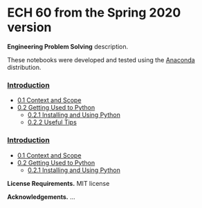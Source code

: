 # ECH 60 from the Spring 2020 version

**Engineering Problem Solving** description.

These notebooks were developed and tested using the [Anaconda](https://www.anaconda.com/download/) distribution.

### [Introduction](https://nbviewer.jupyter.org/github/hmanikantan/Python-Repo/blob/master/Chapter_00.ipynb)
- [0.1 Context and Scope](https://nbviewer.jupyter.org/github/hmanikantan/Python-Repo/blob/master/Chapter_00.ipynb#scope)
- [0.2 Getting Used to Python](https://nbviewer.jupyter.org/github/hmanikantan/Python-Repo/blob/master/Chapter_00.ipynb#install)
	- [0.2.1 Installing and Using Python](https://nbviewer.jupyter.org/github/hmanikantan/Python-Repo/blob/master/Chapter_00.ipynb#start)
	- [0.2.2 Useful Tips](https://nbviewer.jupyter.org/github/hmanikantan/Python-Repo/blob/master/Chapter_00.ipynb#tips)

### [Introduction](https://nbviewer.jupyter.org/github/hmanikantan/Python-Repo/blob/master/Chapter_00.ipynb)
- [0.1 Context and Scope](https://nbviewer.jupyter.org/github/hmanikantan/Python-Repo/blob/master/Chapter_00.ipynb#scope)
- [0.2 Getting Used to Python](https://nbviewer.jupyter.org/github/hmanikantan/Python-Repo/blob/master/Chapter_00.ipynb#install)
	- [0.2.1 Installing and Using Python](https://nbviewer.jupyter.org/github/hmanikantan/Python-Repo/blob/master/Chapter_00.ipynb#start)


**License Requirements.** MIT license

**Acknowledgements.** ...